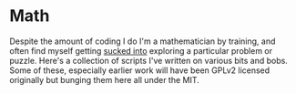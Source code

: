 # Math

Despite the amount of coding I do I'm a mathematician by training, and often find myself getting [sucked into](https://xkcd.com/356/) exploring a particular problem or puzzle. Here's a collection of scripts I've written on various bits and bobs. Some of these, especially earlier work will have been GPLv2 licensed originally but bunging them here all under the MIT. 
